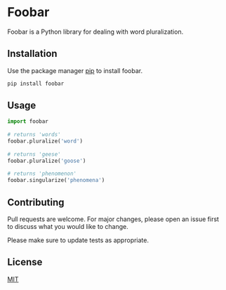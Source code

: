 # Foobar				
				
Foobar is a Python library for dealing with word pluralization.				
				
## Installation				
				
Use the package manager [pip](https://pip.pypa.io/en/stable/) to install foobar.				
				
```bash				
pip install foobar				
```				
				
## Usage				
				
```python				
import foobar				
				
# returns 'words'				
foobar.pluralize('word')				
				
# returns 'geese'				
foobar.pluralize('goose')				
				
# returns 'phenomenon'				
foobar.singularize('phenomena')				
```				
				
## Contributing				
				
Pull requests are welcome. For major changes, please open an issue first				
to discuss what you would like to change.				
				
Please make sure to update tests as appropriate.				
				
## License				
				
[MIT](https://choosealicense.com/licenses/mit/)				

